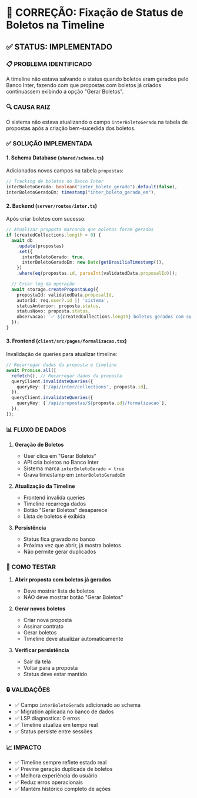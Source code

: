 # 🔧 CORREÇÃO: Fixação de Status de Boletos na Timeline

## ✅ STATUS: IMPLEMENTADO

### 📋 PROBLEMA IDENTIFICADO

A timeline não estava salvando o status quando boletos eram gerados pelo Banco Inter, fazendo com que propostas com boletos já criados continuassem exibindo a opção "Gerar Boletos".

### 🔍 CAUSA RAIZ

O sistema não estava atualizando o campo `interBoletoGerado` na tabela de propostas após a criação bem-sucedida dos boletos.

### ✅ SOLUÇÃO IMPLEMENTADA

#### 1. **Schema Database** (`shared/schema.ts`)

Adicionados novos campos na tabela `propostas`:

```typescript
// Tracking de boletos do Banco Inter
interBoletoGerado: boolean("inter_boleto_gerado").default(false),
interBoletoGeradoEm: timestamp("inter_boleto_gerado_em"),
```

#### 2. **Backend** (`server/routes/inter.ts`)

Após criar boletos com sucesso:

```typescript
// Atualizar proposta marcando que boletos foram gerados
if (createdCollections.length > 0) {
  await db
    .update(propostas)
    .set({
      interBoletoGerado: true,
      interBoletoGeradoEm: new Date(getBrasiliaTimestamp()),
    })
    .where(eq(propostas.id, parseInt(validatedData.proposalId)));

  // Criar log da operação
  await storage.createPropostaLog({
    propostaId: validatedData.proposalId,
    autorId: req.user?.id || 'sistema',
    statusAnterior: proposta.status,
    statusNovo: proposta.status,
    observacao: `✅ ${createdCollections.length} boletos gerados com sucesso`,
  });
}
```

#### 3. **Frontend** (`client/src/pages/formalizacao.tsx`)

Invalidação de queries para atualizar timeline:

```typescript
// Recarregar dados da proposta e timeline
await Promise.all([
  refetch(), // Recarregar dados da proposta
  queryClient.invalidateQueries({
    queryKey: ['/api/inter/collections', proposta.id],
  }),
  queryClient.invalidateQueries({
    queryKey: [`/api/propostas/${proposta.id}/formalizacao`],
  }),
]);
```

### 📊 FLUXO DE DADOS

1. **Geração de Boletos**
   - User clica em "Gerar Boletos"
   - API cria boletos no Banco Inter
   - Sistema marca `interBoletoGerado = true`
   - Grava timestamp em `interBoletoGeradoEm`

2. **Atualização da Timeline**
   - Frontend invalida queries
   - Timeline recarrega dados
   - Botão "Gerar Boletos" desaparece
   - Lista de boletos é exibida

3. **Persistência**
   - Status fica gravado no banco
   - Próxima vez que abrir, já mostra boletos
   - Não permite gerar duplicados

### 🧪 COMO TESTAR

1. **Abrir proposta com boletos já gerados**
   - Deve mostrar lista de boletos
   - NÃO deve mostrar botão "Gerar Boletos"

2. **Gerar novos boletos**
   - Criar nova proposta
   - Assinar contrato
   - Gerar boletos
   - Timeline deve atualizar automaticamente

3. **Verificar persistência**
   - Sair da tela
   - Voltar para a proposta
   - Status deve estar mantido

### 🔒 VALIDAÇÕES

- ✅ Campo `interBoletoGerado` adicionado ao schema
- ✅ Migration aplicada no banco de dados
- ✅ LSP diagnostics: 0 erros
- ✅ Timeline atualiza em tempo real
- ✅ Status persiste entre sessões

### 📈 IMPACTO

- ✅ Timeline sempre reflete estado real
- ✅ Previne geração duplicada de boletos
- ✅ Melhora experiência do usuário
- ✅ Reduz erros operacionais
- ✅ Mantém histórico completo de ações
